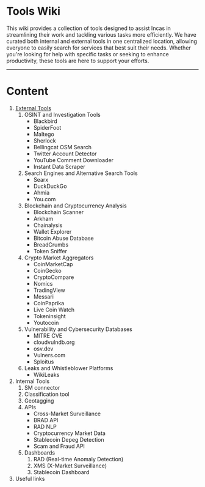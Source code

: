 # Tools Wiki

This wiki provides a collection of tools designed to assist Incas in streamlining their work and tackling various tasks more efficiently. We have curated both internal and external tools in one centralized location, allowing everyone to easily search for services that best suit their needs. Whether you're looking for help with specific tasks or seeking to enhance productivity, these tools are here to support your efforts.

---

# Content

1. [External Tools](./eternal_tools.md#external-tools)
    1. OSINT and Investigation Tools
        - Blackbird
        - SpiderFoot
        - Maltego
        - Sherlock
        - Bellingcat OSM Search
        - Twitter Account Detector
        - YouTube Comment Downloader
        - Instant Data Scraper
    2. Search Engines and Alternative Search Tools
        - Searx
        - DuckDuckGo
        - Ahmia
        - You.com
    3. Blockchain and Cryptocurrency Analysis
        - Blockchain Scanner
        - Arkham
        - Chainalysis
        - Wallet Explorer
        - Bitcoin Abuse Database
        - BreadCrumbs
        - Token Sniffer
    4. Crypto Market Aggregators
        - CoinMarketCap
        - CoinGecko
        - CryptoCompare
        - Nomics
        - TradingView
        - Messari
        - CoinPaprika
        - Live Coin Watch
        - Tokeninsight
        - Youtocoin
    5. Vulnerability and Cybersecurity Databases
        - MITRE CVE
        - cloudvulndb.org
        - osv.dev
        - Vulners.com
        - Sploitus
    6. Leaks and Whistleblower Platforms
        - WikiLeaks
2. Internal Tools
    1. SM connector
    2. Classification tool
    3. Geotagging
    4. APIs
        - Cross-Market Surveillance
        - BRAD API
        - RAD NLP
        - Cryptocurrency Market Data
        - Stablecoin Depeg Detection
        - Scam and Fraud API
    5. Dashboards
        1. RAD (Real-time Anomaly Detection)
        2. XMS (X-Market Surveillance)
        3. Stablecoin Dashboard
3. Useful links
